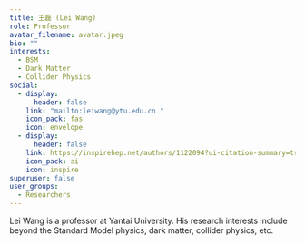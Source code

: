 ```yaml
---
title: 王磊 (Lei Wang)
role: Professor
avatar_filename: avatar.jpeg
bio: ""
interests:
  - BSM
  - Dark Matter
  - Collider Physics
social:
  - display:
      header: false
    link: "mailto:leiwang@ytu.edu.cn "
    icon_pack: fas
    icon: envelope
  - display:
      header: false
    link: https://inspirehep.net/authors/1122094?ui-citation-summary=true
    icon_pack: ai
    icon: inspire
superuser: false
user_groups:
  - Researchers
---
```

Lei Wang is a professor at Yantai University. His research interests include beyond the Standard Model physics, dark matter, collider physics, etc.